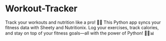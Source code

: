 # Workout-Tracker
Track your workouts and nutrition like a pro! 💪🍏 This Python app syncs your fitness data with Sheety and Nutritionix. Log your exercises, track calories, and stay on top of your fitness goals—all with the power of Python! 🏋️‍♀️📊

